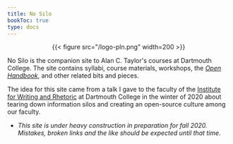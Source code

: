 ```yaml
---
title: No Silo
bookToc: true
type: docs
---
```


<div style="text-align:center">{{< figure src="/logo-pln.png" width=200 >}}</div>

No Silo is the companion site to Alan C. Taylor's courses at Dartmouth College. The site contains syllabi, course materials, workshops, the [*Open Handbook*](/resources/open-handbook), and other related bits and pieces.

The idea for this site came from a talk I gave to the faculty of the [Institute for Writing and Rhetoric](https://writing-speech.dartmouth.edu) at Dartmouth College in the winter of 2020 about tearing down information silos and creating an open-source culture among our faculty. 

<!---
<style>.tick{font-size:1rem;white-space:nowrap;font-family:arial,sans-serif}.tick-flip,.tick-text-inline{font-size:2.5em}.tick-label{margin-top:1em;font-size:1em}.tick-char{width:1.5em}.tick-text-inline{display:inline-block;text-align:center;min-width:1em}.tick-text-inline+.tick-text-inline{margin-left:-.325em}.tick-group{margin:0 .5em;text-align:center}body{background-color:#fff!important}.tick-text-inline{color:#595d63!important}.tick-label{color:#595d63!important}.tick-flip-panel{color:#219a52!important}.tick-flip{font-family:!important}.tick-flip-panel-text-wrapper{line-height:1.45!important}.tick-flip-panel{background-color:#3c3e3c!important}.tick-flip{border-radius:.12em!important}</style><div class=tick data-did-init=handleTickInit><div data-repeat=true data-layout="horizontal fit" data-transform="preset(d, h, m, s) -> delay"><div class=tick-group><div data-key=value data-repeat=true data-transform="pad(00) -> split -> delay"><span data-view=flip></span></div><span data-key=label data-view=text class=tick-label></span></div></div></div><script>function handleTickInit(tick){var counter=Tick.count.down('2020-09-14T00:00:00+04:00');counter.onupdate=function(value){tick.value=value;};counter.onended=function(){};}</script><div class=tick-onended-message style=display:none><p>Time's up</div>

--->

- *This site is under heavy construction in preparation for fall 2020. Mistakes, broken links and the like should be expected until that time*.

<script src="/css/flip.min.js"></script>




